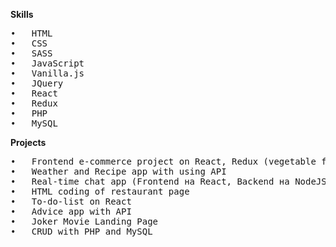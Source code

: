 <b>Skills</b>
<pre>
•   HTML 
•   CSS
•   SASS
•   JavaScript
•   Vanilla.js
•   JQuery 
•   React  
•   Redux   
•   PHP
•   MySQL
</pre>

<b>Projects</b>
<pre>
•	Frontend e-commerce project on React, Redux (vegetable foods)
•	Weather and Recipe app with using API
•	Real-time chat app (Frontend на React, Backend на NodeJS, Socket.io)
•	HTML coding of restaurant page
•	To-do-list on React
•	Advice app with API
•	Joker Movie Landing Page
•	CRUD with PHP and MySQL
</pre>
